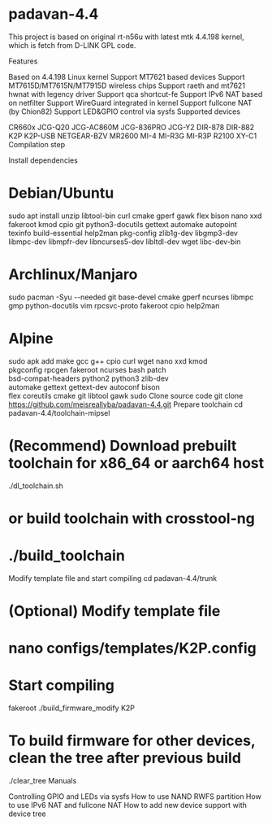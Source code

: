 # padavan-4.4
This project is based on original rt-n56u with latest mtk 4.4.198 kernel, which is fetch from D-LINK GPL code.

Features

Based on 4.4.198 Linux kernel
Support MT7621 based devices
Support MT7615D/MT7615N/MT7915D wireless chips
Support raeth and mt7621 hwnat with legency driver
Support qca shortcut-fe
Support IPv6 NAT based on netfilter
Support WireGuard integrated in kernel
Support fullcone NAT (by Chion82)
Support LED&GPIO control via sysfs
Supported devices

CR660x
JCG-Q20
JCG-AC860M
JCG-836PRO
JCG-Y2
DIR-878
DIR-882
K2P
K2P-USB
NETGEAR-BZV
MR2600
MI-4
MI-R3G
MI-R3P
R2100
XY-C1
Compilation step

Install dependencies
# Debian/Ubuntu
sudo apt install unzip libtool-bin curl cmake gperf gawk flex bison nano xxd \
    fakeroot kmod cpio git python3-docutils gettext automake autopoint \
    texinfo build-essential help2man pkg-config zlib1g-dev libgmp3-dev \
    libmpc-dev libmpfr-dev libncurses5-dev libltdl-dev wget libc-dev-bin

# Archlinux/Manjaro
sudo pacman -Syu --needed git base-devel cmake gperf ncurses libmpc \
        gmp python-docutils vim rpcsvc-proto fakeroot cpio help2man

# Alpine
sudo apk add make gcc g++ cpio curl wget nano xxd kmod \
    pkgconfig rpcgen fakeroot ncurses bash patch \
    bsd-compat-headers python2 python3 zlib-dev \
    automake gettext gettext-dev autoconf bison \
    flex coreutils cmake git libtool gawk sudo
Clone source code
git clone https://github.com/meisreallyba/padavan-4.4.git
Prepare toolchain
cd padavan-4.4/toolchain-mipsel

# (Recommend) Download prebuilt toolchain for x86_64 or aarch64 host
./dl_toolchain.sh

# or build toolchain with crosstool-ng
# ./build_toolchain
Modify template file and start compiling
cd padavan-4.4/trunk

# (Optional) Modify template file
# nano configs/templates/K2P.config

# Start compiling
fakeroot ./build_firmware_modify K2P

# To build firmware for other devices, clean the tree after previous build
./clear_tree
Manuals

Controlling GPIO and LEDs via sysfs
How to use NAND RWFS partition
How to use IPv6 NAT and fullcone NAT
How to add new device support with device tree
